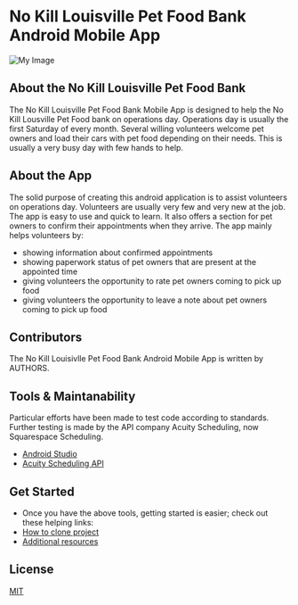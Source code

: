 # No Kill Louisville Pet Food Bank Android Mobile App
![My Image](/doc/dogs(1).jfif)
## About the No Kill Louisville Pet Food Bank 
The No Kill Louisville Pet Food Bank Mobile App is designed to help the No Kill Lousville Pet Food bank on operations day. Operations day is usually the first Saturday of every month. Several willing volunteers welcome pet owners and load their cars with pet food depending on their needs. This is usually a very busy day with few hands to help.
## About the App
The solid purpose of creating this android application is to assist volunteers on operations day. Volunteers are usually very few and very new at the job. The app is easy to use and quick to learn. It also offers a section for pet owners to confirm their appointments when they arrive. The app mainly helps volunteers by:
* showing information about confirmed appointments
* showing paperwork status of pet owners that are present at the appointed time
* giving volunteers the opportunity to rate pet owners coming to pick up food
* giving volunteers the opportunity to leave a note about pet owners coming to pick up food
## Contributors
The No Kill Louisivlle Pet Food Bank Android Mobile App is written by AUTHORS. 
## Tools & Maintanability
Particular efforts have been made to test code according to standards. Further testing is made by the API company Acuity Scheduling, now Squarespace Scheduling. 
* [Android Studio](https://developer.android.com/studio/?gclid=Cj0KCQjw48OaBhDWARIsAMd966ACNDMsxPvbTzg-wze3L9wtYWfAXi4_Q-HaM5mpnb4tDemwCCwyY9EaAp3FEALw_wcB&gclsrc=aw.ds)
* [Acuity Scheduling API](https://support.squarespace.com/hc/en-us)
## Get Started
* Once you have the above tools, getting started is easier; check out these helping links:
* [How to clone project](https://www.geeksforgeeks.org/how-to-clone-android-project-from-github-in-android-studio/)
* [Additional resources](https://developer.android.com/codelabs/build-your-first-android-app#0)
## License
[MIT](https://choosealicense.com/licenses/mit/)
